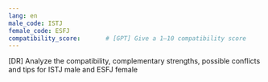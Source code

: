 ```yaml
---
lang: en
male_code: ISTJ
female_code: ESFJ
compatibility_score:       # [GPT] Give a 1–10 compatibility score
---
```


[DR] Analyze the compatibility, complementary strengths, possible conflicts and tips for ISTJ male and ESFJ female

